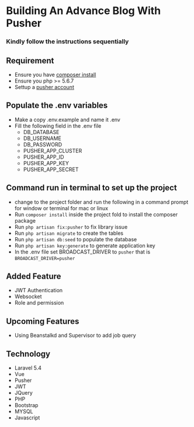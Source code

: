# Building An Advance Blog With Pusher

### Kindly follow the instructions sequentially

## Requirement
- Ensure you have [composer install](https://getcomposer.org/)
- Ensure you php >= 5.6.7
- Settup a [pusher account](https://pusher.com/)

## Populate the .env variables
- Make a copy .env.example and name it .env
- Fill the following field in the .env file
    - DB_DATABASE
    - DB_USERNAME
    - DB_PASSWORD
    - PUSHER_APP_CLUSTER
    - PUSHER_APP_ID
    - PUSHER_APP_KEY
    - PUSHER_APP_SECRET

## Command run in terminal to set up the project
- change to the project folder and run the following in a command prompt for window or terminal for mac or linux
- Run `composer install` inside the project fold to install the composer package
- Run `php artisan fix:pusher` to fix library issue
- Run `php artisan migrate` to create the tables
- Run `php artisan db:seed` to populate the database
- Run `php artisan key:generate` to generate application key
- In the .env file set BROADCAST_DRIVER to `pusher` that is `BROADCAST_DRIVER=pusher`

## Added Feature
- JWT Authentication
- Websocket
- Role and permission

## Upcoming Features
- Using Beanstalkd and Supervisor to add job query

## Technology
- Laravel 5.4
- Vue
- Pusher
- JWT
- JQuery
- PHP
- Bootstrap
- MYSQL
- Javascript
